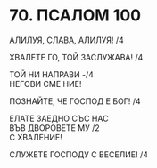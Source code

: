 # 70. ПСАЛОМ 100  
  
АЛИЛУЯ, СЛАВА, АЛИЛУЯ! /4  
  
ХВАЛЕТЕ ГО, ТОЙ ЗАСЛУЖАВА! /4  
  
ТОЙ НИ НАПРАВИ -/4  
НЕГОВИ СМЕ НИЕ!  
  
ПОЗНАЙТЕ, ЧЕ ГОСПОД Е БОГ! /4  
  
ЕЛАТЕ ЗАЕДНО СЪС НАС  
ВЪВ ДВОРОВЕТЕ МУ          /2  
С ХВАЛЕНИЕ!  
  
СЛУЖЕТЕ ГОСПОДУ С ВЕСЕЛИЕ! /4


<DownloadsButton pdf="/pdf/70-psalom-100.pdf" />

<DownloadChordsButton pdf="/chords/70-psalom-100_AKORD.pdf"/>
